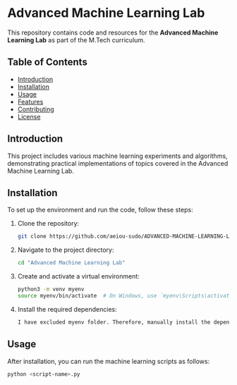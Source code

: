 # Advanced Machine Learning Lab

This repository contains code and resources for the **Advanced Machine Learning Lab** as part of the M.Tech curriculum.

## Table of Contents

- [Introduction](#introduction)
- [Installation](#installation)
- [Usage](#usage)
- [Features](#features)
- [Contributing](#contributing)
- [License](#license)

## Introduction

This project includes various machine learning experiments and algorithms, demonstrating practical implementations of topics covered in the Advanced Machine Learning Lab.

## Installation

To set up the environment and run the code, follow these steps:

1. Clone the repository:
    ```bash
    git clone https://github.com/aeiou-sudo/ADVANCED-MACHINE-LEARNING-LAB.git
    ```
2. Navigate to the project directory:
    ```bash
    cd "Advanced Machine Learning Lab"
    ```
3. Create and activate a virtual environment:
    ```bash
    python3 -m venv myenv
    source myenv/bin/activate  # On Windows, use `myenv\Scripts\activate`
    ```
4. Install the required dependencies:
    ```bash
    I have excluded myenv folder. Therefore, manually install the dependencies
    ```

## Usage

After installation, you can run the machine learning scripts as follows:

```bash
python <script-name>.py
